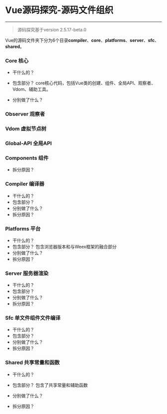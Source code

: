 # Vue源码探究-源码文件组织
---
> 源码探究基于version 2.5.17-beta.0

Vue的源码文件夹下分为6个目录**compiler**、**core**、**platforms**、**server**、**sfc**、**shared**。

### Core 核心
- 干什么的？
- 包含部分？
core核心代码，包括Vue类的创建、组件、全局API、观察者、Vdom、辅助工具。

- 分别做了什么？

### Observer 观察者
### Vdom 虚拟节点树
### Global-API 全局API
### Components 组件

- 拆分原因？


### Compiler 编译器
- 干什么的？
- 包含部分？
- 分别做了什么？
- 拆分原因？

### Platforms 平台
- 干什么的？
- 包含部分？
包含浏览器版本和与Weex框架的融合部分
- 分别做了什么？
- 拆分原因？

### Server 服务器渲染
- 干什么的？
- 包含部分？
- 分别做了什么？
- 拆分原因？

### Sfc 单文件组件文件编译
- 干什么的？
- 包含部分？
- 分别做了什么？
- 拆分原因？

### Shared 共享常量和函数
- 干什么的？
- 包含部分？
包含了共享常量和辅助函数

- 分别做了什么？
- 拆分原因？
